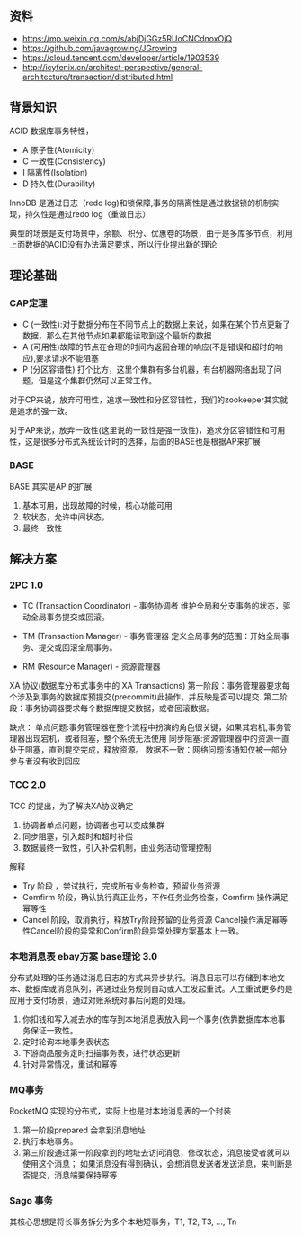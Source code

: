 
## 资料
- https://mp.weixin.qq.com/s/abjDjGGz5RUoCNCdnoxOjQ
- https://github.com/javagrowing/JGrowing
- https://cloud.tencent.com/developer/article/1903539
- http://icyfenix.cn/architect-perspective/general-architecture/transaction/distributed.html


## 背景知识
ACID 数据库事务特性，
- A 原子性(Atomicity)
- C 一致性(Consistency)
- I 隔离性(Isolation)
- D 持久性(Durability)

InnoDB 是通过日志（redo log)和锁保障,事务的隔离性是通过数据锁的机制实现，持久性是通过redo log（重做日志）  

典型的场景是支付场景中，余额、积分、优惠卷的场景，由于是多库多节点，利用上面数据的ACID没有办法满足要求，所以行业提出新的理论

## 理论基础
### CAP定理
- C  (一致性):对于数据分布在不同节点上的数据上来说，如果在某个节点更新了数据，那么在其他节点如果都能读取到这个最新的数据
- A (可用性)故障的节点在合理的时间内返回合理的响应(不是错误和超时的响应),要求请求不能阻塞
- P (分区容错性) 打个比方，这里个集群有多台机器，有台机器网络出现了问题，但是这个集群仍然可以正常工作。

对于CP来说，放弃可用性，追求一致性和分区容错性，我们的zookeeper其实就是追求的强一致。

对于AP来说，放弃一致性(这里说的一致性是强一致性)，追求分区容错性和可用性，这是很多分布式系统设计时的选择，后面的BASE也是根据AP来扩展

### BASE
BASE 其实是AP 的扩展
1. 基本可用，出现故障的时候，核心功能可用
2. 软状态，允许中间状态，
3. 最终一致性


## 解决方案

### 2PC 1.0
- TC (Transaction Coordinator) - 事务协调者
维护全局和分支事务的状态，驱动全局事务提交或回滚。

- TM (Transaction Manager) - 事务管理器
定义全局事务的范围：开始全局事务、提交或回滚全局事务。

- RM (Resource Manager) - 资源管理器
  

XA 协议(数据库分布式事务中的 XA Transactions)
第一阶段：事务管理器要求每个涉及到事务的数据库预提交(precommit)此操作，并反映是否可以提交.
第二阶段：事务协调器要求每个数据库提交数据，或者回滚数据。

缺点：
单点问题:事务管理器在整个流程中扮演的角色很关键，如果其宕机,事务管理器出现宕机，或者阻塞，整个系统无法使用
同步阻塞:资源管理器中的资源一直处于阻塞，直到提交完成，释放资源。
数据不一致：网络问题该通知仅被一部分参与者没有收到回应


### TCC 2.0
TCC 的提出，为了解决XA协议确定
1. 协调者单点问题，协调者也可以变成集群
2. 同步阻塞，引入超时和超时补偿
3. 数据最终一致性，引入补偿机制，由业务活动管理控制

解释   
- Try 阶段 ，尝试执行，完成所有业务检查，预留业务资源
- Comfirm 阶段，确认执行真正业务，不作任务业务检查，Comfirm 操作满足幂等性
- Cancel 阶段，取消执行，释放Try阶段预留的业务资源 Cancel操作满足幂等性Cancel阶段的异常和Confirm阶段异常处理方案基本上一致。
  

### 本地消息表  ebay方案 base理论 3.0
分布式处理的任务通过消息日志的方式来异步执行。消息日志可以存储到本地文本、数据库或消息队列，再通过业务规则自动或人工发起重试。人工重试更多的是应用于支付场景，通过对账系统对事后问题的处理。
1. 你扣钱和写入减去水的库存到本地消息表放入同一个事务(依靠数据库本地事务保证一致性。
2. 定时轮询本地事务表状态
3. 下游商品服务定时扫描事务表，进行状态更新
4. 针对异常情况，重试和幂等


### MQ事务
RocketMQ 实现的分布式，实际上也是对本地消息表的一个封装
1. 第一阶段prepared 会拿到消息地址
2. 执行本地事务。
3. 第三阶段通过第一阶段拿到的地址去访问消息，修改状态，消息接受者就可以使用这个消息； 如果消息没有得到确认，会想消息发送者发送消息，来判断是否提交，消息端要保持幂等


### Sago 事务   
其核心思想是将长事务拆分为多个本地短事务，T1, T2, T3, ..., Tn





